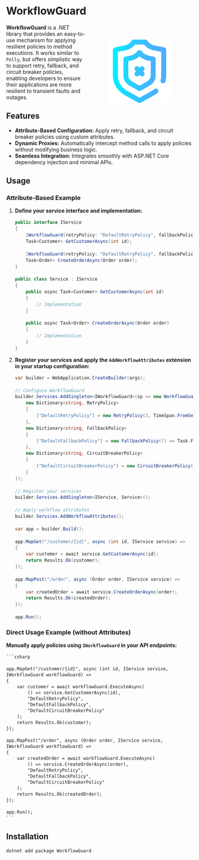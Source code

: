  
# WorkflowGuard  <img align="right" height="170" width="170" style="padding: 45pt" src="WorkflowGuard/icon.png"/>

**WorkflowGuard** is a .NET library that provides an easy-to-use mechanism for applying resilient policies to method executions. It works similar to `Polly`, but offers simplistic way to support retry, fallback, and circuit breaker policies, enabling developers to ensure their applications are more resilient to transient faults and outages.

## Features

- **Attribute-Based Configuration:** Apply retry, fallback, and circuit breaker policies using custom attributes.
- **Dynamic Proxies:** Automatically intercept method calls to apply policies without modifying business logic.
- **Seamless Integration:** Integrates smoothly with ASP.NET Core dependency injection and minimal APIs.

## Usage

### Attribute-Based Example

1. **Define your service interface and implementation:**

    ```csharp
    public interface IService
    {
        [WorkflowGuard(retryPolicy: "DefaultRetryPolicy", fallbackPolicy: "DefaultFallbackPolicy", circuitBreakerPolicy: "DefaultCircuitBreakerPolicy")]
        Task<Customer> GetCustomerAsync(int id);

        [WorkflowGuard(retryPolicy: "DefaultRetryPolicy", fallbackPolicy: "DefaultFallbackPolicy", circuitBreakerPolicy: "DefaultCircuitBreakerPolicy")]
        Task<Order> CreateOrderAsync(Order order);
    }

    public class Service : IService
    {
        public async Task<Customer> GetCustomerAsync(int id)
        {
            // Implementation
        }

        public async Task<Order> CreateOrderAsync(Order order)
        {
            // Implementation
        }
    }
    ```

2. **Register your services and apply the `AddWorkflowAttributes` extension in your startup configuration:**

    ```csharp
    var builder = WebApplication.CreateBuilder(args);

    // Configure WorkflowGuard
    builder.Services.AddSingleton<IWorkflowGuard>(sp => new WorkflowGuard(
        new Dictionary<string, RetryPolicy>
        {
            ["DefaultRetryPolicy"] = new RetryPolicy(3, TimeSpan.FromSeconds(2))
        },
        new Dictionary<string, FallbackPolicy>
        {
            ["DefaultFallbackPolicy"] = new FallbackPolicy(() => Task.FromResult<object>(new { Message = "Fallback result" }))
        },
        new Dictionary<string, CircuitBreakerPolicy>
        {
            ["DefaultCircuitBreakerPolicy"] = new CircuitBreakerPolicy(3, TimeSpan.FromSeconds(30))
        }
    ));

    // Register your services
    builder.Services.AddSingleton<IService, Service>();

    // Apply workflow attributes
    builder.Services.AddWorkflowAttributes();

    var app = builder.Build();

    app.MapGet("/customer/{id}", async (int id, IService service) =>
    {
        var customer = await service.GetCustomerAsync(id);
        return Results.Ok(customer);
    });

    app.MapPost("/order", async (Order order, IService service) =>
    {
        var createdOrder = await service.CreateOrderAsync(order);
        return Results.Ok(createdOrder);
    });

    app.Run();
    ```

### Direct Usage Example (without Attributes)

**Manually apply policies using `IWorkflowGuard` in your API endpoints:**

    ```csharp

    app.MapGet("/customer/{id}", async (int id, IService service, IWorkflowGuard workflowGuard) =>
    {
        var customer = await workflowGuard.ExecuteAsync(
            () => service.GetCustomerAsync(id),
            "DefaultRetryPolicy",
            "DefaultFallbackPolicy",
            "DefaultCircuitBreakerPolicy"
        );
        return Results.Ok(customer);
    });

    app.MapPost("/order", async (Order order, IService service, IWorkflowGuard workflowGuard) =>
    {
        var createdOrder = await workflowGuard.ExecuteAsync(
            () => service.CreateOrderAsync(order),
            "DefaultRetryPolicy",
            "DefaultFallbackPolicy",
            "DefaultCircuitBreakerPolicy"
        );
        return Results.Ok(createdOrder);
    });

    app.Run();
    ```
## Installation

```bash
dotnet add package WorkflowGuard
